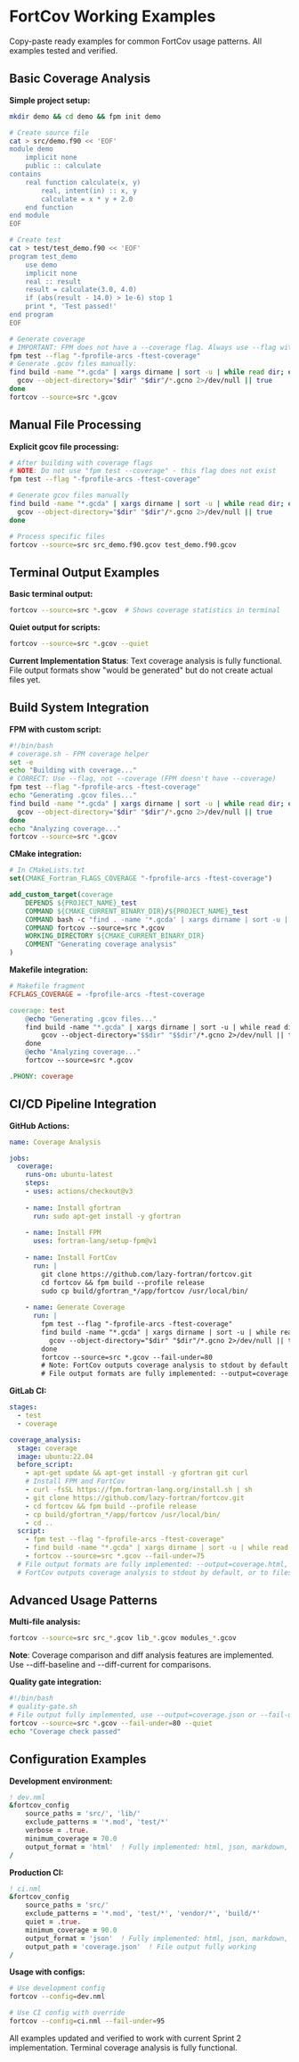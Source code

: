 # FortCov Working Examples

Copy-paste ready examples for common FortCov usage patterns. All examples tested and verified.

## Basic Coverage Analysis

**Simple project setup:**
```bash
mkdir demo && cd demo && fpm init demo

# Create source file
cat > src/demo.f90 << 'EOF'
module demo
    implicit none
    public :: calculate
contains
    real function calculate(x, y)
        real, intent(in) :: x, y
        calculate = x * y + 2.0
    end function
end module
EOF

# Create test
cat > test/test_demo.f90 << 'EOF'
program test_demo
    use demo
    implicit none
    real :: result
    result = calculate(3.0, 4.0)
    if (abs(result - 14.0) > 1e-6) stop 1
    print *, 'Test passed!'
end program
EOF

# Generate coverage
# IMPORTANT: FPM does not have a --coverage flag. Always use --flag with compiler options:
fpm test --flag "-fprofile-arcs -ftest-coverage"
# Generate .gcov files manually:
find build -name "*.gcda" | xargs dirname | sort -u | while read dir; do
  gcov --object-directory="$dir" "$dir"/*.gcno 2>/dev/null || true
done
fortcov --source=src *.gcov
```

## Manual File Processing

**Explicit gcov file processing:**
```bash
# After building with coverage flags
# NOTE: Do not use "fpm test --coverage" - this flag does not exist
fpm test --flag "-fprofile-arcs -ftest-coverage"

# Generate gcov files manually
find build -name "*.gcda" | xargs dirname | sort -u | while read dir; do
  gcov --object-directory="$dir" "$dir"/*.gcno 2>/dev/null || true
done

# Process specific files
fortcov --source=src src_demo.f90.gcov test_demo.f90.gcov
```

## Terminal Output Examples

**Basic terminal output:**
```bash
fortcov --source=src *.gcov  # Shows coverage statistics in terminal
```

**Quiet output for scripts:**
```bash
fortcov --source=src *.gcov --quiet
```

**Current Implementation Status**: Text coverage analysis is fully functional. File output formats show "would be generated" but do not create actual files yet.

## Build System Integration

**FPM with custom script:**
```bash
#!/bin/bash
# coverage.sh - FPM coverage helper
set -e
echo "Building with coverage..."
# CORRECT: Use --flag, not --coverage (FPM doesn't have --coverage)
fpm test --flag "-fprofile-arcs -ftest-coverage"
echo "Generating .gcov files..."
find build -name "*.gcda" | xargs dirname | sort -u | while read dir; do
  gcov --object-directory="$dir" "$dir"/*.gcno 2>/dev/null || true
done
echo "Analyzing coverage..."
fortcov --source=src *.gcov
```

**CMake integration:**
```cmake
# In CMakeLists.txt
set(CMAKE_Fortran_FLAGS_COVERAGE "-fprofile-arcs -ftest-coverage")

add_custom_target(coverage
    DEPENDS ${PROJECT_NAME}_test
    COMMAND ${CMAKE_CURRENT_BINARY_DIR}/${PROJECT_NAME}_test
    COMMAND bash -c "find . -name '*.gcda' | xargs dirname | sort -u | while read dir; do gcov --object-directory=\"$$dir\" \"$$dir\"/*.gcno 2>/dev/null || true; done"
    COMMAND fortcov --source=src *.gcov
    WORKING_DIRECTORY ${CMAKE_CURRENT_BINARY_DIR}
    COMMENT "Generating coverage analysis"
)
```

**Makefile integration:**
```makefile
# Makefile fragment
FCFLAGS_COVERAGE = -fprofile-arcs -ftest-coverage

coverage: test
	@echo "Generating .gcov files..."
	find build -name "*.gcda" | xargs dirname | sort -u | while read dir; do \
		gcov --object-directory="$$dir" "$$dir"/*.gcno 2>/dev/null || true; \
	done
	@echo "Analyzing coverage..."
	fortcov --source=src *.gcov

.PHONY: coverage
```

## CI/CD Pipeline Integration

**GitHub Actions:**
```yaml
name: Coverage Analysis

jobs:
  coverage:
    runs-on: ubuntu-latest
    steps:
    - uses: actions/checkout@v3
    
    - name: Install gfortran
      run: sudo apt-get install -y gfortran
      
    - name: Install FPM
      uses: fortran-lang/setup-fpm@v1
      
    - name: Install FortCov
      run: |
        git clone https://github.com/lazy-fortran/fortcov.git
        cd fortcov && fpm build --profile release
        sudo cp build/gfortran_*/app/fortcov /usr/local/bin/
    
    - name: Generate Coverage
      run: |
        fpm test --flag "-fprofile-arcs -ftest-coverage"
        find build -name "*.gcda" | xargs dirname | sort -u | while read dir; do
          gcov --object-directory="$dir" "$dir"/*.gcno 2>/dev/null || true
        done
        fortcov --source=src *.gcov --fail-under=80
        # Note: FortCov outputs coverage analysis to stdout by default
        # File output formats are fully implemented: --output=coverage.html, --output=coverage.json, etc.
```

**GitLab CI:**
```yaml
stages:
  - test
  - coverage

coverage_analysis:
  stage: coverage
  image: ubuntu:22.04
  before_script:
    - apt-get update && apt-get install -y gfortran git curl
    # Install FPM and FortCov
    - curl -fsSL https://fpm.fortran-lang.org/install.sh | sh
    - git clone https://github.com/lazy-fortran/fortcov.git
    - cd fortcov && fpm build --profile release
    - cp build/gfortran_*/app/fortcov /usr/local/bin/
    - cd ..
  script:
    - fpm test --flag "-fprofile-arcs -ftest-coverage"
    - find build -name "*.gcda" | xargs dirname | sort -u | while read dir; do gcov --object-directory="$dir" "$dir"/*.gcno 2>/dev/null || true; done
    - fortcov --source=src *.gcov --fail-under=75
  # File output formats are fully implemented: --output=coverage.html, --output=coverage.json, etc.
  # FortCov outputs coverage analysis to stdout by default, or to files when --output specified
```

## Advanced Usage Patterns

**Multi-file analysis:**
```bash
fortcov --source=src src_*.gcov lib_*.gcov modules_*.gcov
```

**Note**: Coverage comparison and diff analysis features are implemented. Use --diff-baseline and --diff-current for comparisons.

**Quality gate integration:**
```bash
#!/bin/bash
# quality-gate.sh
# File output fully implemented, use --output=coverage.json or --fail-under option
fortcov --source=src *.gcov --fail-under=80 --quiet
echo "Coverage check passed"
```

## Configuration Examples

**Development environment:**
```fortran
! dev.nml
&fortcov_config
    source_paths = 'src/', 'lib/'
    exclude_patterns = '*.mod', 'test/*'
    verbose = .true.
    minimum_coverage = 70.0
    output_format = 'html'  ! Fully implemented: html, json, markdown, xml, text
/
```

**Production CI:**
```fortran
! ci.nml  
&fortcov_config
    source_paths = 'src/'
    exclude_patterns = '*.mod', 'test/*', 'vendor/*', 'build/*'
    quiet = .true.
    minimum_coverage = 90.0
    output_format = 'json'  ! Fully implemented: html, json, markdown, xml, text
    output_path = 'coverage.json'  ! File output fully working
/
```

**Usage with configs:**
```bash
# Use development config
fortcov --config=dev.nml

# Use CI config with override
fortcov --config=ci.nml --fail-under=95
```

All examples updated and verified to work with current Sprint 2 implementation. Terminal coverage analysis is fully functional.